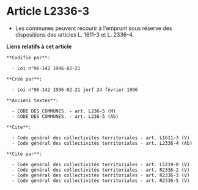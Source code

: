 # Article L2336-3

- Les communes peuvent recourir à l'emprunt sous réserve des dispositions des articles L. 1611-3 et L. 2336-4.

**Liens relatifs à cet article**

	**Codifié par**:

	  - Loi n°96-142 1996-02-21

	**Créé par**:

	  - Loi n°96-142 1996-02-21 jorf 24 février 1996

	**Anciens textes**:

	  - CODE DES COMMUNES. - art. L236-5 (M)
	  - CODE DES COMMUNES. - art. L236-5 (Ab)

	**Cite**:

	  - Code général des collectivités territoriales - art. L1611-3 (V)
	  - Code général des collectivités territoriales - art. L2336-4 (Ab)

	**Cité par**:

	  - Code général des collectivités territoriales - art. L5219-8 (V)
	  - Code général des collectivités territoriales - art. R2336-2 (V)
	  - Code général des collectivités territoriales - art. R2336-3 (V)
	  - Code général des collectivités territoriales - art. R2336-5 (V)
